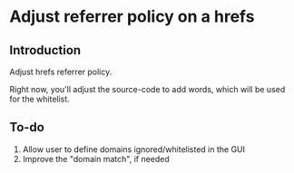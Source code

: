 # Adjust referrer policy on a hrefs

## Introduction

Adjust hrefs referrer policy. 

Right now, you'll adjust the source-code to add words, which will be used for the whitelist.

## To-do

1. Allow user to define domains ignored/whitelisted in the GUI
2. Improve the "domain match", if needed
